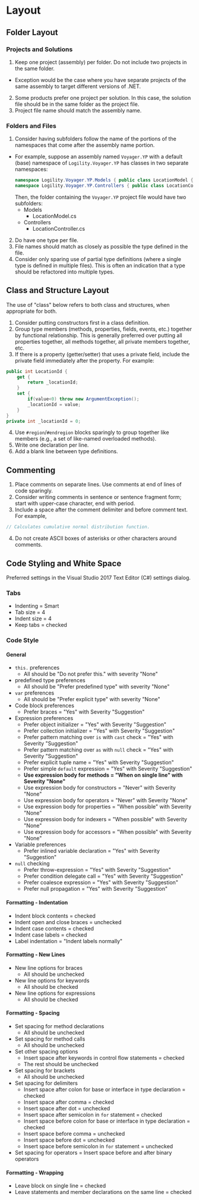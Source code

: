 # Layout

## Folder Layout

### Projects and Solutions

1. Keep one project (assembly) per folder. Do not include two projects in the same folder.
  - Exception would be the case where you have separate projects of the same assembly to target different versions of .NET.
2. Some products prefer one project per solution. In this case, the solution file should be in the same folder as the project file.
3. Project file name should match the assembly name.

### Folders and Files

1. Consider having subfolders follow the name of the portions of the namespaces that come after the assembly name portion.
  - For example, suppose an assembly named `Voyager.YP` with a default (base) namespace of `Logility.Voyager.YP` has classes in two separate namespaces:
    ````csharp
    namespace Logility.Voyager.YP.Models { public class LocationModel { } }
    namespace Logility.Voyager.YP.Controllers { public class LocationController { } }
    ````
    Then, the folder containing the `Voyager.YP` project file would have two subfolders:
    - Models
      - LocationModel.cs
    - Controllers
      - LocationController.cs
2. Do have one type per file.
3. File names should match as closely as possible the type defined in the file.
4. Consider only sparing use of partial type definitions (where a single type is defined in multiple files). This is often an indication that a type should be refactored into multiple types.

## Class and Structure Layout

The use of "class" below refers to both class and structures, when appropriate for both.

1. Consider putting constructors first in a class definition.
2. Group type members (methods, properties, fields, events, etc.) together by functional relationship. This is generally preferred over putting all properties together, all methods together, all private members together, etc.
3. If there is a property (getter/setter) that uses a private field, include the private field immediately after the property. For example:
  ```csharp
  public int LocationId {
      get {
          return _locationId;
      }
      set {
          if(value<0) throw new ArgumentException();
          _locationId = value;
      }
  }
  private int _locationId = 0;
  ```
4. Use `#region`/`#endregion` blocks sparingly to group together like members (e.g., a set of like-named overloaded methods).
5. Write one declaration per line.
6. Add a blank line between type definitions.

## Commenting

1. Place comments on separate lines. Use comments at end of lines of code sparingly.
2. Consider writing comments in sentence or sentence fragment form; start with upper-case character, end with period.
3. Include a space after the comment delimiter and before comment text. For example,
  ```csharp
  // Calculates cumulative normal distribution function.
  ```
4. Do not create ASCII boxes of asterisks or other characters around comments.

## Code Styling and White Space

Preferred settings in the Visual Studio 2017 Text Editor (C#) settings dialog.

### Tabs

* Indenting = Smart
* Tab size = 4
* Indent size = 4
* Keep tabs = checked

### Code Style

#### General

* `this.` preferences
  * All should be "Do not prefer this." with severity "None"
* predefined type preferences
  * All should be "Prefer predefined type" with severity "None"
* `var` preferences
  * All should be "Prefer explicit type" with severity "None"
* Code block preferences
  * Prefer braces = "Yes" with Severity "Suggestion"
* Expression preferences
  * Prefer object initializer = "Yes" with Severity "Suggestion"
  * Prefer collection initializer = "Yes" with Severity "Suggestion"
  * Prefer pattern matching over `is` with `cast` check = "Yes" with Severity "Suggestion"
  * Prefer pattern matching over `as` with `null` check = "Yes" with Severity "Suggestion"
  * Prefer explicit tuple name = "Yes" with Severity "Suggestion"
  * Prefer simple `default` expression = "Yes" with Severity "Suggestion"
  * **Use expression body for methods = "When on single line" with Severity "None"**
  * Use expression body for constructors = "Never" with Severity "None"
  * Use expression body for operators = "Never" with Severity "None"
  * Use expression body for properties = "When possible" with Severity "None"
  * Use expression body for indexers = "When possible" with Severity "None"
  * Use expression body for accessors = "When possible" with Severity "None"
* Variable preferences
  * Prefer inlined variable declaration = "Yes" with Severity "Suggestion"
* `null` checking
  * Prefer throw-expression = "Yes" with Severity "Suggestion"
  * Prefer condition delegate call = "Yes" with Severity "Suggestion"
  * Prefer coalesce expression = "Yes" with Severity "Suggestion"
  * Prefer null propagation = "Yes" with Severity "Suggestion"

#### Formatting - Indentation

* Indent block contents = checked
* Indent open and close braces = unchecked
* Indent case contents = checked
* Indent case labels = checked
* Label indentation = "Indent labels normally"

#### Formatting - New Lines

* New line options for braces
  * All should be unchecked
* New line options for keywords
  * All should be checked
* New line options for expressions
  * All should be checked

#### Formatting - Spacing

* Set spacing for method declarations
  * All should be unchecked
* Set spacing for method calls
  * All should be unchecked
* Set other spacing options
  * Insert space after keywords in control flow statements = checked
  * The rest should be unchecked
* Set spacing for brackets
  * All should be unchecked
* Set spacing for delimiters
  * Insert space after colon for base or interface in type declaration = checked
  * Insert space after comma = checked
  * Insert space after dot = unchecked
  * Insert space after semicolon in `for` statement = checked
  * Insert space before colon for base or interface in type declaration = checked
  * Insert space before comma = unchecked
  * Insert space before dot = unchecked
  * Insert space before semicolon in `for` statement = unchecked
* Set spacing for operators = Insert space before and after binary operators

#### Formatting - Wrapping

* Leave block on single line = checked
* Leave statements and member declarations on the same line = checked




